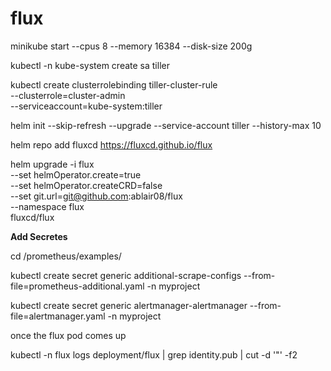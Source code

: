 # flux


minikube start --cpus 8 --memory 16384 --disk-size 200g





kubectl -n kube-system create sa tiller


kubectl create clusterrolebinding tiller-cluster-rule \
    --clusterrole=cluster-admin \
    --serviceaccount=kube-system:tiller


helm init --skip-refresh --upgrade --service-account tiller --history-max 10


helm repo add fluxcd https://fluxcd.github.io/flux


helm upgrade -i flux \
--set helmOperator.create=true \
--set helmOperator.createCRD=false \
--set git.url=git@github.com:ablair08/flux \
--namespace flux \
fluxcd/flux

**Add Secretes** 

cd /prometheus/examples/

kubectl create secret generic additional-scrape-configs --from-file=prometheus-additional.yaml -n myproject

kubectl create secret generic alertmanager-alertmanager --from-file=alertmanager.yaml -n myproject


once the flux pod comes up 

  kubectl -n flux logs deployment/flux | grep identity.pub | cut -d '"' -f2

